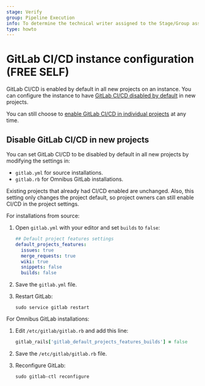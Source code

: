 ```yaml
---
stage: Verify
group: Pipeline Execution
info: To determine the technical writer assigned to the Stage/Group associated with this page, see https://about.gitlab.com/handbook/engineering/ux/technical-writing/#assignments
type: howto
---
```


# GitLab CI/CD instance configuration **(FREE SELF)**

GitLab CI/CD is enabled by default in all new projects on an instance. You can configure
the instance to have [GitLab CI/CD disabled by default](#disable-gitlab-cicd-in-new-projects)
in new projects.

You can still choose to [enable GitLab CI/CD in individual projects](../ci/enable_or_disable_ci.md#enable-cicd-in-a-project)
at any time.

## Disable GitLab CI/CD in new projects

You can set GitLab CI/CD to be disabled by default in all new projects by modifying the settings in:

- `gitlab.yml` for source installations.
- `gitlab.rb` for Omnibus GitLab installations.

Existing projects that already had CI/CD enabled are unchanged. Also, this setting only changes
the project default, so project owners can still enable CI/CD in the project settings.

For installations from source:

1. Open `gitlab.yml` with your editor and set `builds` to `false`:

   ```yaml
   ## Default project features settings
   default_projects_features:
     issues: true
     merge_requests: true
     wiki: true
     snippets: false
     builds: false
   ```

1. Save the `gitlab.yml` file.

1. Restart GitLab:

   ```shell
   sudo service gitlab restart
   ```

For Omnibus GitLab installations:

1. Edit `/etc/gitlab/gitlab.rb` and add this line:

   ```ruby
   gitlab_rails['gitlab_default_projects_features_builds'] = false
   ```

1. Save the `/etc/gitlab/gitlab.rb` file.

1. Reconfigure GitLab:

   ```shell
   sudo gitlab-ctl reconfigure
   ```

<!-- ## Troubleshooting

Include any troubleshooting steps that you can foresee. If you know beforehand what issues
one might have when setting this up, or when something is changed, or on upgrading, it's
important to describe those, too. Think of things that may go wrong and include them here.
This is important to minimize requests for support, and to avoid doc comments with
questions that you know someone might ask.

Each scenario can be a third-level heading, e.g. `### Getting error message X`.
If you have none to add when creating a doc, leave this section in place
but commented out to help encourage others to add to it in the future. -->
